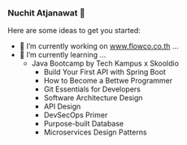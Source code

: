 ### Nuchit Atjanawat 👋

Here are some ideas to get you started:

- 🔭 I’m currently working on www.flowco.co.th ...
- 🌱 I’m currently learning ...
  - Java Bootcamp by Tech Kampus x Skooldio
    - Build Your First API with Spring Boot
    - How to Become a Bettwe Programmer
    - Git Essentials for Developers
    - Software Architecture Design
    - API Design
    - DevSecOps Primer
    - Purpose-built Database
    - Microservices Design Patterns
